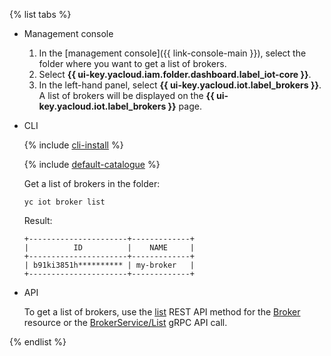 {% list tabs %}

- Management console

   1. In the [management console]({{ link-console-main }}), select the folder where you want to get a list of brokers.
   1. Select **{{ ui-key.yacloud.iam.folder.dashboard.label_iot-core }}**.
   1. In the left-hand panel, select **{{ ui-key.yacloud.iot.label_brokers }}**. A list of brokers will be displayed on the **{{ ui-key.yacloud.iot.label_brokers }}** page.

- CLI

   {% include [cli-install](../cli-install.md) %}

   {% include [default-catalogue](../default-catalogue.md) %}

   Get a list of brokers in the folder:

   ```
   yc iot broker list
   ```

   Result:

   ```
   +----------------------+-------------+
   |          ID          |    NAME     |
   +----------------------+-------------+
   | b91ki3851h********** | my-broker   |
   +----------------------+-------------+
   ```

- API

   To get a list of brokers, use the [list](../../iot-core/broker/api-ref/Broker/list.md) REST API method for the [Broker](../../iot-core/broker/api-ref/Broker/index.md) resource or the [BrokerService/List](../../iot-core/broker/api-ref/grpc/broker_service.md#List) gRPC API call.

{% endlist %}